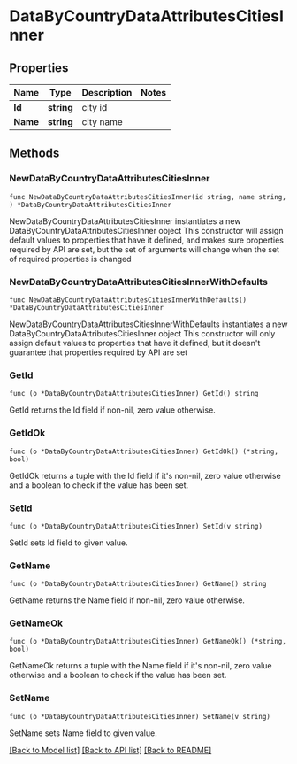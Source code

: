 # DataByCountryDataAttributesCitiesInner

## Properties

Name | Type | Description | Notes
------------ | ------------- | ------------- | -------------
**Id** | **string** | city id | 
**Name** | **string** | city name | 

## Methods

### NewDataByCountryDataAttributesCitiesInner

`func NewDataByCountryDataAttributesCitiesInner(id string, name string, ) *DataByCountryDataAttributesCitiesInner`

NewDataByCountryDataAttributesCitiesInner instantiates a new DataByCountryDataAttributesCitiesInner object
This constructor will assign default values to properties that have it defined,
and makes sure properties required by API are set, but the set of arguments
will change when the set of required properties is changed

### NewDataByCountryDataAttributesCitiesInnerWithDefaults

`func NewDataByCountryDataAttributesCitiesInnerWithDefaults() *DataByCountryDataAttributesCitiesInner`

NewDataByCountryDataAttributesCitiesInnerWithDefaults instantiates a new DataByCountryDataAttributesCitiesInner object
This constructor will only assign default values to properties that have it defined,
but it doesn't guarantee that properties required by API are set

### GetId

`func (o *DataByCountryDataAttributesCitiesInner) GetId() string`

GetId returns the Id field if non-nil, zero value otherwise.

### GetIdOk

`func (o *DataByCountryDataAttributesCitiesInner) GetIdOk() (*string, bool)`

GetIdOk returns a tuple with the Id field if it's non-nil, zero value otherwise
and a boolean to check if the value has been set.

### SetId

`func (o *DataByCountryDataAttributesCitiesInner) SetId(v string)`

SetId sets Id field to given value.


### GetName

`func (o *DataByCountryDataAttributesCitiesInner) GetName() string`

GetName returns the Name field if non-nil, zero value otherwise.

### GetNameOk

`func (o *DataByCountryDataAttributesCitiesInner) GetNameOk() (*string, bool)`

GetNameOk returns a tuple with the Name field if it's non-nil, zero value otherwise
and a boolean to check if the value has been set.

### SetName

`func (o *DataByCountryDataAttributesCitiesInner) SetName(v string)`

SetName sets Name field to given value.



[[Back to Model list]](../README.md#documentation-for-models) [[Back to API list]](../README.md#documentation-for-api-endpoints) [[Back to README]](../README.md)


